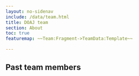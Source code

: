 ```yaml
---
layout: no-sidenav
include: /data/team.html
title: DOAJ team
section: About
toc: true
featuremap: ~~Team:Fragment->TeamData:Template~~

---
```


## Past team members
